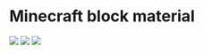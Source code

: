 # Minecraft block material

![](https://user-images.githubusercontent.com/72986221/135770573-103c73e9-ffc8-4ad7-9435-fc80857b23b3.png)
![](https://user-images.githubusercontent.com/72986221/135770576-42053f47-810d-40d0-accf-e08a4a313791.png)
![](https://user-images.githubusercontent.com/72986221/135770579-d7198098-b40b-414c-b5d2-cdb20182763c.png)